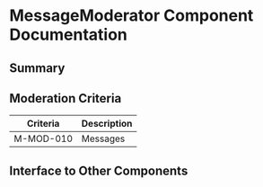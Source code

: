 # MessageModerator Component Documentation
## Summary
## Moderation Criteria
Criteria | Description | 
----------- | ----------- | 
M-MOD-010 | Messages

## Interface to Other Components
